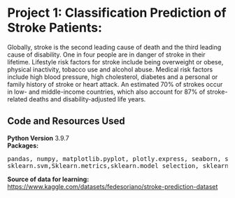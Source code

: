 # Project 1: Classification Prediction of Stroke Patients:
Globally, stroke is the second leading cause of death and the third leading cause of disability. One in four people are in danger of stroke in their lifetime. Lifestyle risk factors for stroke include being overweight or obese, physical inactivity, tobacco use and alcohol abuse. Medical risk factors include high blood pressure, high cholesterol, diabetes and a personal or family history of stroke or heart attack. An estimated 70% of strokes occur in low- and middle-income countries, which also account for 87% of stroke-related deaths and disability-adjusted life years.

## Code and Resources Used
**Python Version** 3.9.7
<br>
**Packages:** 
<pre>
pandas, numpy, matplotlib.pyplot, plotly.express, seaborn, sklearn.preprocessing, sklearn.model_selection, imblearn.over_sampling, 
sklearn.svm,Sklearn.metrics,sklearn.model_selection, sklearn.linear_model, sklearn.ensemble, xgboost.
</pre>
**Source of data for learning:** https://www.kaggle.com/datasets/fedesoriano/stroke-prediction-dataset
<br>

